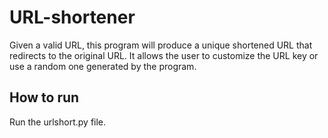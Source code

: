 # URL-shortener
Given a valid URL, this program will produce a unique shortened URL that redirects to the original URL. It allows the user to customize the URL key or use a random one generated by the program. 

## How to run
Run the urlshort.py file.
